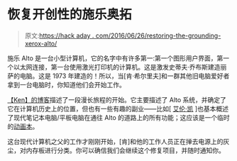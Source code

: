 # 恢复开创性的施乐奥拓

> 原文:[https://hack aday . com/2016/06/26/restoring-the-grounding-xerox-alto/](https://hackaday.com/2016/06/26/restoring-the-groundbreaking-xerox-alto/)

施乐 Alto 是一台小型计算机，它的名字中有许多第一:第一个图形用户界面，第一个以太网连接，第一台使用激光打印机的计算机。这是激发史蒂夫·乔布斯建造丽萨的电脑。这是 1973 年建造的！所以，当[肯·希尔里夫]和一群其他旧电脑爱好者拿到一台电脑时，你知道他们会开始工作。

[【Ken】的博客](http://www.righto.com/2016/06/y-combinators-xerox-alto-restoring.html)描述了一段漫长旅程的开始。它主要描述了 Alto 系统，并确定了它在计算机历史上的位置，但也有一些有趣的副业——比如[ [艾伦·凯](https://en.wikipedia.org/wiki/Alan_Kay) ]也基本概述了现代笔记本电脑/平板电脑在通往 Alto 的道路上的所有功能；这应该是一个临时的[动画本](https://en.wikipedia.org/wiki/Dynabook)。

这台现代计算机之父的工作才刚刚开始，[肯]和他的工作人员正在掸去电源上的灰尘，对内存板进行分类。你可以确信我们会继续这个修复项目，并随时通知你。